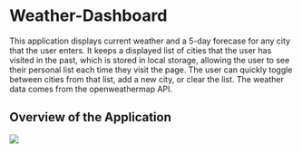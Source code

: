 # Weather-Dashboard
This application displays current weather and a 5-day forecase for any city that the user enters. It keeps a displayed list of cities that the user has visited in the past, which is stored in local storage, allowing the user to see their personal list each time they visit the page.  The user can quickly toggle between cities from that list, add a new city, or clear the list.  The weather data comes from the openweathermap API.

## Overview of the Application

<img src="./assets/Images/Weather Dashboard.gif">